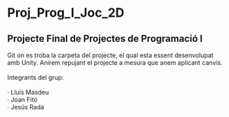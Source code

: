 # Proj_Prog_I_Joc_2D
## Projecte Final de Projectes de Programació I
Git on es troba la carpeta del projecte, el qual esta essent desenvolupat amb Unity. Anirem repujant el projecte a mesura que anem aplicant canvis.</br></br>
Integrants del grup:</br></br>
    · Lluís Masdeu</br>
    · Joan Fitó</br>
    · Jesús Rada
